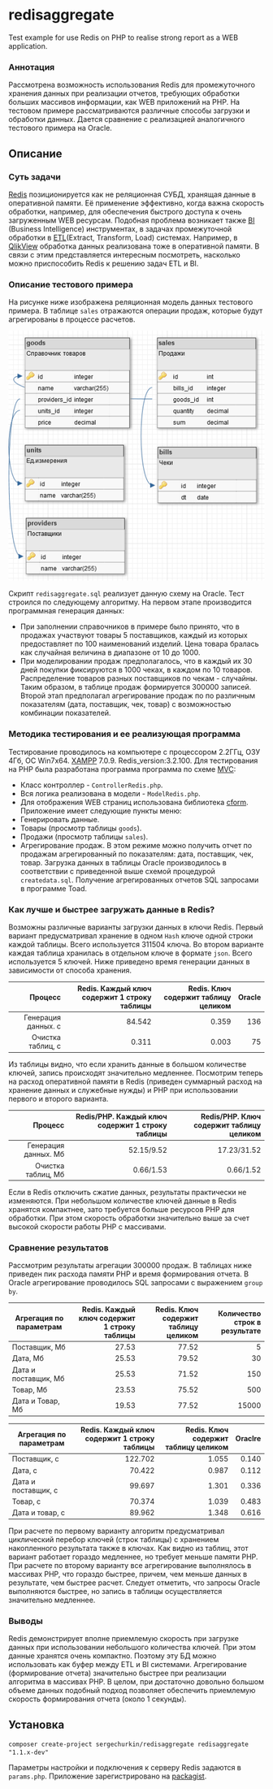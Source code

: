 # redisaggregate

Test example for use Redis on PHP to realise strong report as a WEB application.
### Аннотация
Рассмотрена возможность использования Redis для промежуточного хранения данных при реализации отчетов, требующих обработки больших массивов информации, как WEB приложений на PHP. На тестовом примере рассматриваются различные способы загрузки и обработки данных. Дается сравнение с реализацией аналогичного тестового примера на Oracle. 
## Описание
### Суть задачи
[Redis](https://cloud.github.com/downloads/kondratovich/the-little-redis-book/redis-ru.pdf) позиционируется как не реляционная СУБД, хранящая данные в оперативной памяти. Её применение эффективно, когда важна скорость обработки, например, для обеспечения быстрого доступа к очень загруженным WEB ресурсам. Подобная проблема возникает также [BI](https://ru.wikipedia.org/wiki/Business_Intelligence) (Business Intelligence) инструментах,  в задачах промежуточной обработки в [ETL](https://ru.wikipedia.org/wiki/ETL)(Extract, Transform, Load) системах. Например, в [QlikView](http://www.qlik.com/us/products/qlikview)  обработка данных реализована тоже в оперативной памяти.
В связи с этим представляется интересным посмотреть, насколько можно приспособить Redis к решению задач ETL и BI.
### Описание тестового примера
На рисунке ниже изображена реляционная модель данных тестового примера. В таблице `sales` отражаются операции продаж, которые будут агрегированы в процессе расчетов. 

![Схема таблиц тестового примера](https://github.com/sergechurkin/redisaggregate/blob/master/redisaggregate.png)

Скрипт `redisaggregate.sql` реализует данную схему на Oracle.
Тест строился по следующему алгоритму. На первом этапе производится программная генерация данных:
 * При заполнении справочников  в примере было принято, что в продажах участвуют товары 5 поставщиков, каждый из которых предоставляет по 100 наименований изделий. Цена товара бралась как случайная величина в диапазоне от 10 до 1000.
 * При моделировании продаж предполагалось, что в каждый их 30 дней покупки фиксируются в 1000 чеках, в каждом по 10 товаров. Распределение товаров разных поставщиков по чекам - случайны.
Таким образом, в таблице продаж формируется 300000 записей.
Второй этап предполагал агрегирование продаж по по различным показателям (дата, поставщик, чек, товар) с возможностью комбинации показателей. 

### Методика тестирования и ее реализующая программа  

Тестирование проводилось на компьютере с процессором 2.2ГГц, ОЗУ 4Гб, ОС Win7x64. [XAMPP](https://www.apachefriends.org/download.html) 7.0.9. Redis_version:3.2.100. 
Для тестирования на PHP была разработана программа программа по схеме [MVC](https://ru.wikipedia.org/wiki/Model-View-Controller):
 * Класс контроллер - `ControllerRedis.php`.
 * Вся логика реализована в модели - `ModelRedis.php`.
 * Для отображения WEB страниц использована библиотека [cform](https://github.com/sergechurkin/cform).
Приложение имеет следующие пункты меню:
 * Генерировать данные.
 * Товары (просмотр таблицы `goods`).
 * Продажи (просмотр таблицы `sales`).
 * Агрегирование продаж. В этом режиме можно получить отчет по продажам агрегированный по показателям: дата, поставщик, чек, товар.
Загрузка данных в таблицы Oracle производилось в соответствии с приведенной выше схемой процедурой `createdata.sql`. Получение агрегированных отчетов SQL запросами в программе Toad.

### Как лучше и быстрее загружать данные в Redis?

Возможны различные варианты загрузки данных  в ключи Redis.
Первый вариант предусматривал хранение в одном `Hash` ключе одной строки каждой таблицы. Всего используется 311504 ключа. Во втором варианте каждая таблица хранилась в отдельном ключе в формате `json`. Всего используется 5 ключей.
Ниже приведено время генерации данных в зависимости от способа хранения.

|Процесс|Redis. Каждый ключ содержит 1 строку таблицы|Redis. Ключ содержит таблицу целиком|Oracle|
|---:|---:|---:|---:|
|Генерация данных. с|84.542|0.359|136|
|Очистка таблиц, с|0.311|0.003|75|
Из таблицы видно, что если хранить данные в большом количестве ключей, запись происходят значительно медленнее. Посмотрим теперь на расход оперативной памяти в Redis (приведен суммарный расход на хранение данных и служебные нужды) и PHP при использовании первого и второго варианта.

|Процесс|Redis/PHP. Каждый ключ содержит 1 строку таблицы|Redis/PHP. Ключ содержит таблицу целиком|
|---:|---:|---:|
|Генерация данных. Мб|52.15/9.52|17.23/31.52|
|Очистка таблиц, Мб|0.66/1.53|0.66/1.52|
Если в Redis отключить сжатие данных, результаты практически не изменяются. При небольшом количестве ключей данные в Redis хранятся компактнее, зато требуется больше ресурсов PHP для обработки. При этом скорость обработки значительно выше за счет высокой скорости работы PHP с массивами. 
### Сравнение результатов
Рассмотрим результаты агрегации 300000 продаж. В таблицах ниже приведен пик расхода памяти PHP и время формирования отчета. В Oracle агрегирование проводилось SQL запросами с выражением `group by`.

|Агрегация по параметрам|Redis. Каждый ключ содержит 1 строку таблицы|Redis. Ключ содержит таблицу целиком|Количество строк в результате|
|---|---:|---:|---:|
|Поставщик, Мб|27.53|77.52|5|0.140
|Дата, Мб|25.53|79.52|30|0.112
|Дата и поставщик, Мб|25.53|71.52|150|
|Товар, Мб|23.53|75.52|500|
|Дата и Товар, Мб|19.53|77.52|15000|

|Агрегация по параметрам|Redis. Каждый ключ содержит 1 строку таблицы|Redis. Ключ содержит таблицу целиком|Oraclre|
|---|---:|---:|---:|
|Поставщик, с|122.702|1.055|0.140|0.140
|Дата, с|70.422|0.987|0.112|
|Дата и поставщик, с|99.697|1.301|0.336|
|Товар, с|70.374|1.039|0.483|
|Дата и товар, с|89.962|1.348|0.616|
При расчете по первому варианту алгоритм предусматривал циклический перебор ключей (строк таблицы) с хранением накопленного результата также в ключах. Как видно из таблиц, этот вариант работает гораздо медленнее, но требует меньше памяти PHP. При расчете по второму варианту все агрегирование выполнялось в массивах PHP, что гораздо быстрее, причем, чем меньше данных в результате, чем быстрее расчет. Следует отметить, что запросы Oracle выполняются быстрее, но запись в таблицы осуществляется значительно медленнее. 

### Выводы

Redis демонстрирует вполне приемлемую скорость при загрузке данных при использовании небольшого количества ключей. При этом данные хранятся очень компактно. Поэтому эту БД можно использовать как буфер между ETL и BI системами. Агрегирование (формирование отчета) значительно быстрее при реализации алгоритма в массивах PHP. В целом, при достаточно довольно большом объеме данных подобный подход позволяет обеспечить приемлемую скорость формирования отчета (около 1 секунды).

## Установка

    composer create-project sergechurkin/redisaggregate redisaggregate "1.1.x-dev"
Параметры настройки и подключения к серверу Redis задаются в `params.php`.
Приложение зарегистрировано на [packagist](https://packagist.org/packages/sergechurkin/redisaggregate).

